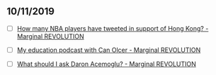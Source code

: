## 10/11/2019

- [ ] [How many NBA players have tweeted in support of Hong Kong? - Marginal REVOLUTION](https://marginalrevolution.com/marginalrevolution/2019/10/how-many-nba-players-have-tweeted-in-support-of-hong-kong.html)

- [ ] [My education podcast with Can Olcer - Marginal REVOLUTION](https://marginalrevolution.com/marginalrevolution/2019/10/my-education-podcast-with-can-olcer.html)

- [ ] [What should I ask Daron Acemoglu? - Marginal REVOLUTION](https://marginalrevolution.com/marginalrevolution/2019/10/what-should-i-ask-daron-acemoglu.html)

